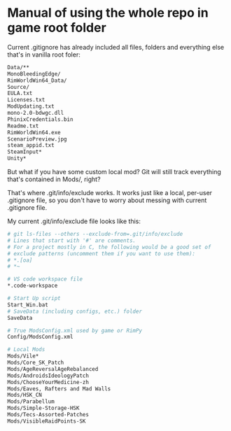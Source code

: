 # Manual of using the whole repo in game root folder

Current .gitignore has already included all files, folders and everything else that's in vanilla root foler:
```sh
Data/**
MonoBleedingEdge/
RimWorldWin64_Data/
Source/
EULA.txt
Licenses.txt
ModUpdating.txt
mono-2.0-bdwgc.dll
PhinixCredentials.bin
Readme.txt
RimWorldWin64.exe
ScenarioPreview.jpg
steam_appid.txt
SteamInput*
Unity*
```

But what if you have some custom local mod? Git will still track everything that's contained in Mods/, right?

That's where .git/info/exclude works. It works just like a local, per-user .gitignore file, so you don't have to worry about messing with current .gitignore file.

My current .git/info/exclude file looks like this:
```sh
# git ls-files --others --exclude-from=.git/info/exclude
# Lines that start with '#' are comments.
# For a project mostly in C, the following would be a good set of
# exclude patterns (uncomment them if you want to use them):
# *.[oa]
# *~

# VS code workspace file
*.code-workspace

# Start Up script
Start_Win.bat
# SaveData (including configs, etc.) folder
SaveData

# True ModsConfig.xml used by game or RimPy
Config/ModsConfig.xml

# Local Mods
Mods/Vile*
Mods/Core_SK_Patch
Mods/AgeReversalAgeRebalanced
Mods/AndroidsIdeologyPatch
Mods/ChooseYourMedicine-zh
Mods/Eaves, Rafters and Mad Walls
Mods/HSK_CN
Mods/Parabellum
Mods/Simple-Storage-HSK
Mods/Tecs-Assorted-Patches
Mods/VisibleRaidPoints-SK
```
